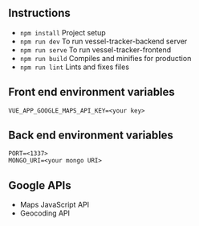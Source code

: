 ## Instructions
* `npm install`  Project setup
* `npm run dev`  To run vessel-tracker-backend server
* `npm run serve` To run vessel-tracker-frontend
* `npm run build` Compiles and minifies for production
* `npm run lint` Lints and fixes files

## Front end environment variables
```
VUE_APP_GOOGLE_MAPS_API_KEY=<your key>
```

## Back end environment variables
```
PORT=<1337>
MONGO_URI=<your mongo URI>
```

## Google APIs
* Maps JavaScript API
* Geocoding API
